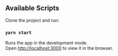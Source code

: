 

## Available Scripts

Clone the project and run:

### `yarn start`

Runs the app in the development mode.\
Open [http://localhost:3000](http://localhost:3000) to view it in the browser.


